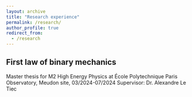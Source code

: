 ```yaml
---
layout: archive
title: "Research experience"
permalink: /research/
author_profile: true
redirect_from:
  - /research
---
```


## First law of binary mechanics
Master thesis for M2 High Energy Physics at École Polytechnique
Paris Observatory, Meudon site, 03/2024-07/2024
Supervisor: Dr. Alexandre Le Tiec
